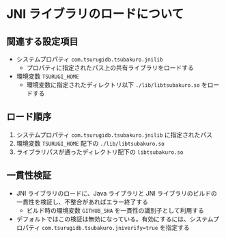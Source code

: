 # JNI ライブラリのロードについて

## 関連する設定項目

* システムプロパティ `com.tsurugidb.tsubakuro.jnilib`
  * プロパティに指定されたパス上の共有ライブラリをロードする
* 環境変数 `TSURUGI_HOME`
  * 環境変数に指定されたディレクトリ以下 `./lib/libtsubakuro.so` をロードする

## ロード順序

1. システムプロパティ `com.tsurugidb.tsubakuro.jnilib` に指定されたパス
2. 環境変数 `TSURUGI_HOME` 配下の `./lib/libtsubakuro.so`
3. ライブラリパスが通ったディレクトリ配下の `libtsubakuro.so`

## 一貫性検証

* JNI ライブラリのロードに、Java ライブラリと JNI ライブラリのビルドの一貫性を検証し、不整合があればエラー終了する
  * ビルド時の環境変数 `GITHUB_SHA` を一貫性の識別子として利用する
* デフォルトではこの検証は無効になっている。有効にするには、システムプロパティ `com.tsurugidb.tsubakuro.jniverify=true` を指定する

